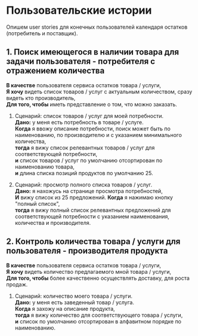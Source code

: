 # Пользовательские истории
Опишем user stories для конечных пользователей календаря остатков (потребитель и поставщик).

## 1. Поиск имеющегося в наличии товара для задачи пользователя - потребителя с отражением количества

**В качестве** пользователя сервиса остатков товара / услуги, \
**Я хочу** видеть список товаров / услуг с актуальным количеством, сразу видеть кто производитель, \
**Для того, чтобы** иметь представление о том, что можно заказать.

1. Сценарий: список товаров / услуг для моей потребности. \
   **Дано:** у меня есть потребность в товаре / услуге. \
   **Когда** я ввожу описание потребности, поиск может быть по наименованию, по производителю и с указанием минимального количества, \
   **тогда** я вижу список релевантных товаров / услуг для соответствующей потребности, \
   **и** список товаров / услуг по умолчанию отсортирован по наименованию товара, \
   **и** длина списка позиций продуктов по умолчанию 25.

2. Сценарий: просмотр полного списка товаров / услуг. \
   **Дано:** я нахожусь на странице просмотра потребностей, \
   **И** вижу список из 25 предложений.
   **Когда** я нажимаю кнопку "полный список", \
   **тогда** я вижу полный список релевантных предложений для соответствующей потребности с указанием наименования, количества и производителя.

## 2. Контроль количества товара / услуги для пользователя - производителя продукта

**В качестве** пользователя сервиса остатков товара / услуги, \
**Я хочу** видеть количество предлагаемого мной товара / услуги, \
**Для того, чтобы** более качественно осуществлять доставку, для роста продаж.

1. Сценарий: количество моего товара / услуги. \
   **Дано:** у меня есть заведенный товар / услуга. \
   **Когда** я захожу на описание продукта, \
   **тогда** я вижу количество для соответствующего товара / услуги, \
   **и** список по умолчанию отсортирован в алфавитном порядке по наименованию.